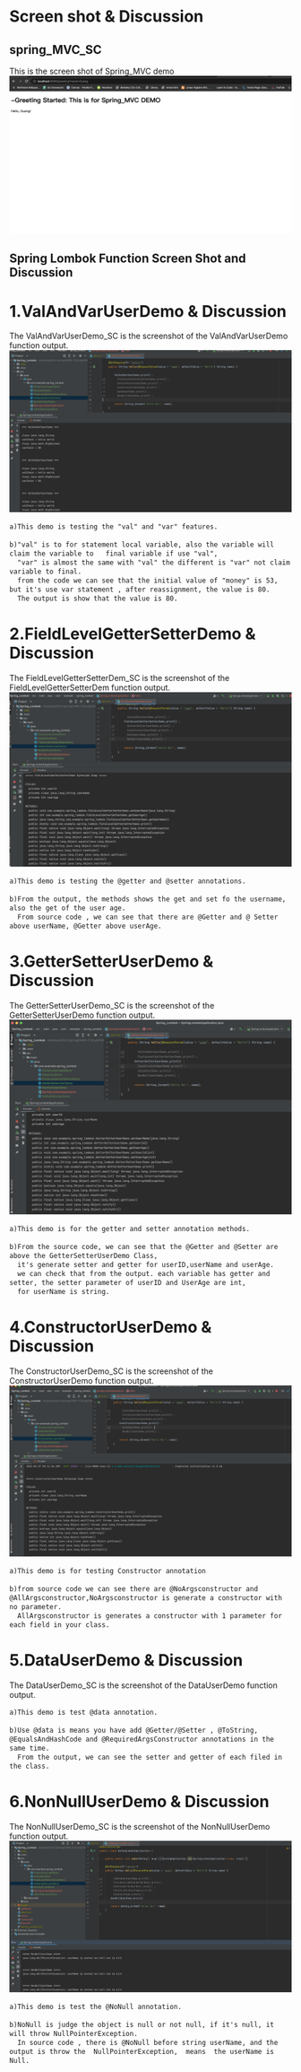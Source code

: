 # Screen shot & Discussion 

## spring_MVC_SC
This is the screen shot of Spring_MVC demo 
![Spring_MVC_SC](https://github.com/wwywyyg/CMPE-172/blob/main/Lab2/Images/Spring_MVC_SC.png)

## Spring Lombok Function Screen Shot and Discussion 

# 1.ValAndVarUserDemo & Discussion 
The ValAndVarUserDemo_SC is the screenshot of the ValAndVarUserDemo function output.
![ValAndVarUserDemo_SC](https://github.com/wwywyyg/CMPE-172/blob/main/Lab2/Images/ValAndVarUserDemo_SC.png)

```
a)This demo is testing the "val" and "var" features.

b)"val" is to for statement local variable, also the variable will  claim the variable to   final variable if use "val",
  "var" is almost the same with "val" the different is "var" not claim variable to final.
  from the code we can see that the initial value of "money" is 53, but it's use var statement , after reassignment, the value is 80.
  The output is show that the value is 80.
```

# 2.FieldLevelGetterSetterDemo & Discussion 
The FieldLevelGetterSetterDem_SC is the screenshot of the FieldLevelGetterSetterDem function output.
![FieldLevelGetterSetterDem](https://github.com/wwywyyg/CMPE-172/blob/main/Lab2/Images/FieldLevelGetterSetterDemo_SC.png)

```
a)This demo is testing the @getter and @setter annotations.

b)From the output, the methods shows the get and set fo the username, also the get of the user age. 
  From source code , we can see that there are @Getter and @ Setter above userName, @Getter above userAge.
```


# 3.GetterSetterUserDemo & Discussion 
The GetterSetterUserDemo_SC is the screenshot of the GetterSetterUserDemo function output.
![GetterSetterUserDemo_SC](https://github.com/wwywyyg/CMPE-172/blob/main/Lab2/Images/GetterSetterUserDemo_SC.png)

```
a)This demo is for the getter and setter annotation methods.

b)From the source code, we can see that the @Getter and @Setter are above the GetterSetterUserDemo Class,
  it's generate setter and getter for userID,userName and userAge. 
  we can check that from the output. each variable has getter and setter, the setter parameter of userID and UserAge are int,
  for userName is string. 
```

# 4.ConstructorUserDemo & Discussion
The ConstructorUserDemo_SC is the screenshot of the ConstructorUserDemo function output.
![ConstructorUserDemo](https://github.com/wwywyyg/CMPE-172/blob/main/Lab2/Images/ConstructorUserDemo_SC.png)

```
a)This demo is for testing Constructor annotation

b)from source code we can see there are @NoArgsconstructor and @AllArgsconstructor,NoArgsconstructor is generate a constructor with no parameter.
  AllArgsconstructor is generates a constructor with 1 parameter for each field in your class.

```

# 5.DataUserDemo & Discussion
The DataUserDemo_SC is the screenshot of the DataUserDemo function output.

```
a)This demo is test @data annotation. 

b)Use @data is means you have add @Getter/@Setter , @ToString, @EqualsAndHashCode and @RequiredArgsConstructor annotations in the same time.
  From the output, we can see the setter and getter of each filed in the class.

```

# 6.NonNullUserDemo & Discussion
The NonNullUserDemo_SC is the screenshot of the NonNullUserDemo function output.
![NonNullUserDemo](https://github.com/wwywyyg/CMPE-172/blob/main/Lab2/Images/NonNullUserDemo_SC.png)

```
a)This demo is test the @NoNull annotation.

b)NoNull is judge the object is null or not null, if it's null, it will throw NullPointerException.
  In source code , there is @NoNull before string userName, and the output is throw the  NullPointerException,  means  the userName is Null.
```